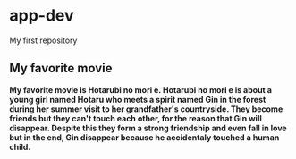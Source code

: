 # app-dev
My first repository

## My favorite movie

**My favorite movie is Hotarubi no mori e. Hotarubi no mori e is about a young girl named Hotaru who meets a spirit named Gin in the forest during her summer visit to her grandfather's countryside. They become friends but they can't touch each other, for the reason that Gin will disappear. Despite this they form a strong friendship and even fall in love but in the end, Gin disappear because he accidentaly touched a human child.**
